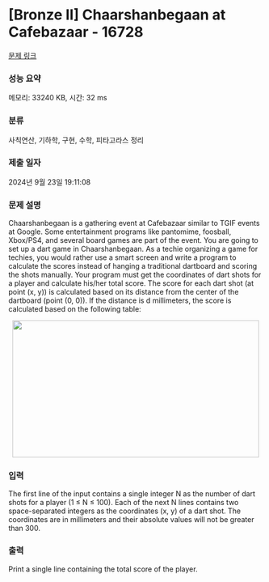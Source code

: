 # [Bronze II] Chaarshanbegaan at Cafebazaar - 16728 

[문제 링크](https://www.acmicpc.net/problem/16728) 

### 성능 요약

메모리: 33240 KB, 시간: 32 ms

### 분류

사칙연산, 기하학, 구현, 수학, 피타고라스 정리

### 제출 일자

2024년 9월 23일 19:11:08

### 문제 설명

<p>Chaarshanbegaan is a gathering event at Cafebazaar similar to TGIF events at Google. Some entertainment programs like pantomime, foosball, Xbox/PS4, and several board games are part of the event. You are going to set up a dart game in Chaarshanbegaan. As a techie organizing a game for techies, you would rather use a smart screen and write a program to calculate the scores instead of hanging a traditional dartboard and scoring the shots manually. Your program must get the coordinates of dart shots for a player and calculate his/her total score. The score for each dart shot (at point (x, y)) is calculated based on its distance from the center of the dartboard (point (0, 0)). If the distance is d millimeters, the score is calculated based on the following table:</p>

<p style="text-align: center;"><img alt="" src="" style="width: 488px; height: 271px;"></p>

### 입력 

 <p>The first line of the input contains a single integer N as the number of dart shots for a player (1 ≤ N ≤ 100). Each of the next N lines contains two space-separated integers as the coordinates (x, y) of a dart shot. The coordinates are in millimeters and their absolute values will not be greater than 300.</p>

### 출력 

 <p>Print a single line containing the total score of the player.</p>

